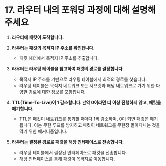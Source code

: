 # 17. 라우터 내의 포워딩 과정에 대해 설명해 주세요

1. **라우터에 패킷이 도착합니다.**

2. **라우터는 패킷의 목적지 IP 주소를 확인합니다.**
    - 패킷 헤더에서 목적지 IP 주소를 추출합니다.

3. **라우터는 라우팅 테이블을 참고하여 패킷의 경로를 결정합니다.**
    - 목적지 IP 주소를 기반으로 라우팅 테이블에서 최적의 경로를 찾습니다.
    - 라우팅 테이블은 목적지 네트워크 또는 서브넷과 해당 네트워크로 가기 위한 다양한 경로에 대한 정보를 포함합니다.

4. **TTL(Time-To-Live)이 1 감소합니다. 만약 0이라면 더 이상 진행하지 않고, 패킷을 폐기합니다.**
    - TTL은 패킷이 네트워크를 통과할 때마다 1씩 감소하며, 0이 되면 패킷은 폐기됩니다. 이는 무한 루프를 방지하고 패킷이 네트워크를 무한정 돌아다니는 것을 막기 위한 메커니즘입니다.

5. **라우터는 결정된 경로로 패킷을 해당 인터페이스로 전송합니다.**
    - 라우팅 테이블에서 결정된 인터페이스로 패킷을 전송합니다.
    - 해당 인터페이스를 통해 패킷이 목적지로 이동합니다.